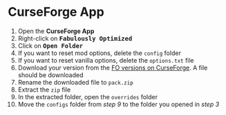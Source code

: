 # CurseForge App

1. Open the **CurseForge App**
2. Right-click on <kbd>**Fabulously Optimized**</kbd>
3. Click on <kbd>**Open Folder**</kbd>
4. If you want to reset mod options, delete the `config` folder
5. If you want to reset vanilla options, delete the `options.txt` file
6. Download your version from the [FO versions on CurseForge](https://www.curseforge.com/minecraft/modpacks/fabulously-optimized/files). A file should be downloaded
7. Rename the downloaded file to `pack.zip`
8. Extract the `zip` file
9. In the extracted folder, open the `overrides` folder
10. Move the `configs` folder from _step 9_ to the folder you opened in _step 3_

